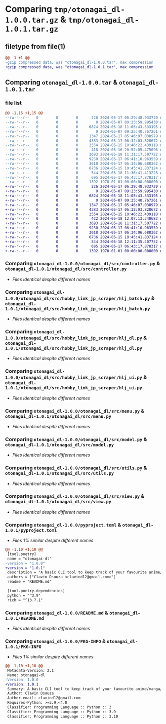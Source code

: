 # Comparing `tmp/otonagai_dl-1.0.0.tar.gz` & `tmp/otonagai_dl-1.0.1.tar.gz`

## filetype from file(1)

```diff
@@ -1 +1 @@
-gzip compressed data, was "otonagai_dl-1.0.0.tar", max compression
+gzip compressed data, was "otonagai_dl-1.0.1.tar", max compression
```

## Comparing `otonagai_dl-1.0.0.tar` & `otonagai_dl-1.0.1.tar`

### file list

```diff
@@ -1,15 +1,15 @@
--rw-r--r--   0        0        0      226 2024-05-17 06:29:48.933720 otonagai_dl-1.0.0/otonagai_dl/main.py
--rw-r--r--   0        0        0        0 2024-05-07 09:23:59.995430 otonagai_dl-1.0.0/otonagai_dl/src/__init__.py
--rw-r--r--   0        0        0     6824 2024-05-18 11:05:43.333195 otonagai_dl-1.0.0/otonagai_dl/src/controller.py
--rw-r--r--   0        0        0        0 2024-05-07 09:25:40.767261 otonagai_dl-1.0.0/otonagai_dl/src/hobby_link_jp_scraper/__init__.py
--rw-r--r--   0        0        0     1347 2024-05-17 05:46:07.038979 otonagai_dl-1.0.0/otonagai_dl/src/hobby_link_jp_scraper/hlj_batch.py
--rw-r--r--   0        0        0     4383 2024-05-17 06:32:03.828672 otonagai_dl-1.0.0/otonagai_dl/src/hobby_link_jp_scraper/hlj_dl.py
--rw-r--r--   0        0        0     2554 2024-05-15 10:46:22.439118 otonagai_dl-1.0.0/otonagai_dl/src/hobby_link_jp_scraper/hlj_ui.py
--rw-r--r--   0        0        0      418 2024-05-16 20:52:05.475096 otonagai_dl-1.0.0/otonagai_dl/src/log_system.py
--rw-r--r--   0        0        0     3693 2024-05-18 11:31:17.507722 otonagai_dl-1.0.0/otonagai_dl/src/menu.py
--rw-r--r--   0        0        0     9230 2024-05-17 06:41:10.963559 otonagai_dl-1.0.0/otonagai_dl/src/model.py
--rw-r--r--   0        0        0     3618 2024-05-17 06:34:06.680362 otonagai_dl-1.0.0/otonagai_dl/src/utils.py
--rw-r--r--   0        0        0     6736 2024-05-15 10:45:41.837124 otonagai_dl-1.0.0/otonagai_dl/src/view.py
--rw-r--r--   0        0        0      544 2024-05-18 11:36:41.413228 otonagai_dl-1.0.0/pyproject.toml
--rw-r--r--   0        0        0      695 2024-05-17 06:43:17.878317 otonagai_dl-1.0.0/README.md
--rw-r--r--   0        0        0     1392 1970-01-01 00:00:00.000000 otonagai_dl-1.0.0/PKG-INFO
+-rw-r--r--   0        0        0      226 2024-05-17 06:29:48.933720 otonagai_dl-1.0.1/otonagai_dl/main.py
+-rw-r--r--   0        0        0        0 2024-05-07 09:23:59.995430 otonagai_dl-1.0.1/otonagai_dl/src/__init__.py
+-rw-r--r--   0        0        0     6824 2024-05-18 11:05:43.333195 otonagai_dl-1.0.1/otonagai_dl/src/controller.py
+-rw-r--r--   0        0        0        0 2024-05-07 09:25:40.767261 otonagai_dl-1.0.1/otonagai_dl/src/hobby_link_jp_scraper/__init__.py
+-rw-r--r--   0        0        0     1347 2024-05-17 05:46:07.038979 otonagai_dl-1.0.1/otonagai_dl/src/hobby_link_jp_scraper/hlj_batch.py
+-rw-r--r--   0        0        0     4383 2024-05-17 06:32:03.828672 otonagai_dl-1.0.1/otonagai_dl/src/hobby_link_jp_scraper/hlj_dl.py
+-rw-r--r--   0        0        0     2554 2024-05-15 10:46:22.439118 otonagai_dl-1.0.1/otonagai_dl/src/hobby_link_jp_scraper/hlj_ui.py
+-rw-r--r--   0        0        0      422 2024-05-18 12:07:13.340683 otonagai_dl-1.0.1/otonagai_dl/src/log_system.py
+-rw-r--r--   0        0        0     3693 2024-05-18 11:31:17.507722 otonagai_dl-1.0.1/otonagai_dl/src/menu.py
+-rw-r--r--   0        0        0     9230 2024-05-17 06:41:10.963559 otonagai_dl-1.0.1/otonagai_dl/src/model.py
+-rw-r--r--   0        0        0     3618 2024-05-17 06:34:06.680362 otonagai_dl-1.0.1/otonagai_dl/src/utils.py
+-rw-r--r--   0        0        0     6736 2024-05-15 10:45:41.837124 otonagai_dl-1.0.1/otonagai_dl/src/view.py
+-rw-r--r--   0        0        0      544 2024-05-18 12:11:35.407752 otonagai_dl-1.0.1/pyproject.toml
+-rw-r--r--   0        0        0      695 2024-05-17 06:43:17.878317 otonagai_dl-1.0.1/README.md
+-rw-r--r--   0        0        0     1392 1970-01-01 00:00:00.000000 otonagai_dl-1.0.1/PKG-INFO
```

### Comparing `otonagai_dl-1.0.0/otonagai_dl/src/controller.py` & `otonagai_dl-1.0.1/otonagai_dl/src/controller.py`

 * *Files identical despite different names*

### Comparing `otonagai_dl-1.0.0/otonagai_dl/src/hobby_link_jp_scraper/hlj_batch.py` & `otonagai_dl-1.0.1/otonagai_dl/src/hobby_link_jp_scraper/hlj_batch.py`

 * *Files identical despite different names*

### Comparing `otonagai_dl-1.0.0/otonagai_dl/src/hobby_link_jp_scraper/hlj_dl.py` & `otonagai_dl-1.0.1/otonagai_dl/src/hobby_link_jp_scraper/hlj_dl.py`

 * *Files identical despite different names*

### Comparing `otonagai_dl-1.0.0/otonagai_dl/src/hobby_link_jp_scraper/hlj_ui.py` & `otonagai_dl-1.0.1/otonagai_dl/src/hobby_link_jp_scraper/hlj_ui.py`

 * *Files identical despite different names*

### Comparing `otonagai_dl-1.0.0/otonagai_dl/src/menu.py` & `otonagai_dl-1.0.1/otonagai_dl/src/menu.py`

 * *Files identical despite different names*

### Comparing `otonagai_dl-1.0.0/otonagai_dl/src/model.py` & `otonagai_dl-1.0.1/otonagai_dl/src/model.py`

 * *Files identical despite different names*

### Comparing `otonagai_dl-1.0.0/otonagai_dl/src/utils.py` & `otonagai_dl-1.0.1/otonagai_dl/src/utils.py`

 * *Files identical despite different names*

### Comparing `otonagai_dl-1.0.0/otonagai_dl/src/view.py` & `otonagai_dl-1.0.1/otonagai_dl/src/view.py`

 * *Files identical despite different names*

### Comparing `otonagai_dl-1.0.0/pyproject.toml` & `otonagai_dl-1.0.1/pyproject.toml`

 * *Files 1% similar despite different names*

```diff
@@ -1,10 +1,10 @@
 [tool.poetry]
 name = "otonagai-dl"
-version = "1.0.0"
+version = "1.0.1"
 description = "A basic CLI tool to keep track of your favourite anime/manga/comics/pop culture merchandise"
 authors = ["Clavin Dsouza <clavind12@gmail.com>"]
 readme = "README.md"
 
 [tool.poetry.dependencies]
 python = "^3.9"
 rich = "^13.7.1"
```

### Comparing `otonagai_dl-1.0.0/README.md` & `otonagai_dl-1.0.1/README.md`

 * *Files identical despite different names*

### Comparing `otonagai_dl-1.0.0/PKG-INFO` & `otonagai_dl-1.0.1/PKG-INFO`

 * *Files 1% similar despite different names*

```diff
@@ -1,10 +1,10 @@
 Metadata-Version: 2.1
 Name: otonagai-dl
-Version: 1.0.0
+Version: 1.0.1
 Summary: A basic CLI tool to keep track of your favourite anime/manga/comics/pop culture merchandise
 Author: Clavin Dsouza
 Author-email: clavind12@gmail.com
 Requires-Python: >=3.9,<4.0
 Classifier: Programming Language :: Python :: 3
 Classifier: Programming Language :: Python :: 3.9
 Classifier: Programming Language :: Python :: 3.10
```


